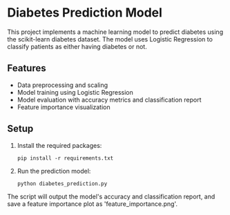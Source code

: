 # Diabetes Prediction Model

This project implements a machine learning model to predict diabetes using the scikit-learn diabetes dataset. The model uses Logistic Regression to classify patients as either having diabetes or not.

## Features

- Data preprocessing and scaling
- Model training using Logistic Regression
- Model evaluation with accuracy metrics and classification report
- Feature importance visualization

## Setup

1. Install the required packages:
   ```
   pip install -r requirements.txt
   ```

2. Run the prediction model:
   ```
   python diabetes_prediction.py
   ```

The script will output the model's accuracy and classification report, and save a feature importance plot as 'feature_importance.png'.
